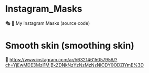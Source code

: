 # Instagram_Masks
🎭 📸 My Instagram Masks (source code)

# Smooth skin (smoothing skin)
🔗 https://www.instagram.com/ar/563214615057958/?ch=YjEwMDE3MzI1MjBkZDNkNzYzNzMzNzNlODY0ODZlYmE%3D
